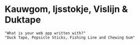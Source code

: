 # Kauwgom, Ijsstokje, Vislijn & Duktape


```
"What is your web app written with?"
"Duck Tape, Popsicle Sticks, Fishing Line and Chewing Gum"
```
